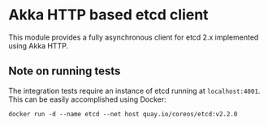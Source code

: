 Akka HTTP based etcd client
===========================

This module provides a fully asynchronous client for etcd 2.x implemented using Akka HTTP.

Note on running tests
---------------------

The integration tests require an instance of etcd running at `localhost:4001`. This can be easily
accomplished using Docker:

```
docker run -d --name etcd --net host quay.io/coreos/etcd:v2.2.0
```
